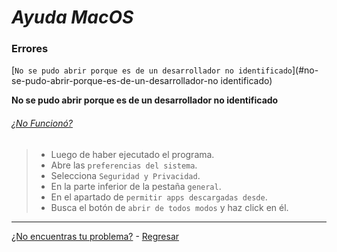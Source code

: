 # _Ayuda MacOS_
### Errores

[`No se pudo abrir porque es de un desarrollador no identificado`](#no-se-pudo-abrir-porque-es-de-un-desarrollador-no identificado)

**No se pudo abrir porque es de un desarrollador no identificado** 
###### [¿No Funcionó?](https://github.com/shernandezz/zoom-links#mi-problema-no-fue-resuelto-por-la-ayuda)

>+ Luego de haber ejecutado el programa.
>+ Abre las `preferencias del sistema`.
>+ Selecciona `Seguridad y Privacidad`.
>+ En la parte inferior de la pestaña `general`.
>+ En el apartado de `permitir apps descargadas desde`.
>+ Busca el botón de `abrir de todos modos` y haz click en él.


***
[¿No encuentras tu problema?](https://github.com/shernandezz/zoom-links#mi-problema-no-está-listado) - [Regresar](https://github.com/shernandezz/zoom-links#ayuda)